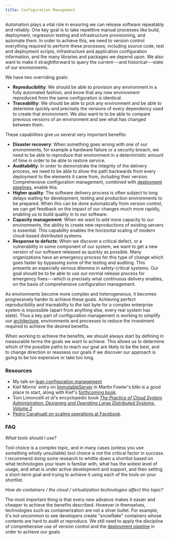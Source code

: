 ```yaml
---
title: Configuration Management
---
```


Automation plays a vital role in ensuring we can release software
repeatably and reliably. One key goal is to take repetitive manual processes like
build, deployment, regression testing and infrastructure provisioning,
and automate them. In order to achieve this, we need to version control everything
required to perform these processes, including source code, test
and deployment scripts, infrastructure and application configuration
information, and the many libraries and packages we depend upon. We
also want to make it straightforward to query the current---and historical---state of
our environments.

We have two overriding goals:

* **Reproducibility**: We should be able to provision any environment in
  a fully automated fashion, and know that any new environment
  reproduced from the same configuration is identical.
* **Traceability**: We should be able to pick any environment and be
able to determine quickly and precisely the versions of every dependency
used to create that environment. We also want to to be able to compare
previous versions of an environment and see what has changed between them.

These capabilities give us several very important benefits:

* **Disaster recovery**: When something goes wrong with one of our
  environments, for example a hardware failure or a security breach, we need
  to be able to reproduce that environment in a deterministic amount
  of time in order to be able to restore service.
* **Auditability**: In order to demonstrate the integrity of the
  delivery process, we need to be able to show the path backwards from
  every deployment to the elements it came from, including their
  version. Comprehensive configuration management, combined with
  [deployment pipelines](/implementing/patterns/), enable this. 
* **Higher quality**: The software delivery process is often
  subject to long delays waiting for development, testing and
  production environments to be prepared. When this can be done
  automatically from version control, we can get feedback on the
  impact of our changes much more rapidly, enabling us to build
  quality in to our software.
* **Capacity management**: When we want to add more capacity to our
  environments, the ability to create new reproductions of existing
  servers is essential. This capability enables the horizontal scaling
  of modern cloud-based distributed systems.
* **Response to defects**: When we discover a critical defect, or a
  vulnerability in some component of our system, we want to get a
  new version of our software released as quickly as possible. Many
  organizations have an emergency process for this type of change
  which goes faster by bypassing some of the testing and
  auditing. This presents an especially serious dilemma in
  safety-critical systems. Our goal should be to be able to use our
  normal release process for emergency fixes---which is precisely
  what continuous delivery enables, on the basis of comprehensive
  configuration management.

As environments become more complex and heterogeneous, it becomes
progressively harder to achieve these goals. Achieving perfect reproducibility and
traceability to the last byte for a complex enterprise system is
impossible (apart from anything else, every real system has state). Thus a key part of
configuration management is working to simplify our
[architecture](/implementing/architecture), environments and processes
to reduce the investment required to achieve the desired benefits.

When working to achieve the benefits, we should always start by
defining in measurable terms the goals we want to achieve. This allows
us to determine which of the possible paths to reach our goal are
likely to be the best, and to change direction or reassess our goals if we discover our
approach is going to be too expensive or take too long.

### Resources ###

* My talk on [lean configuration management](https://www.youtube.com/watch?v=L1w2_AY82WY)
* Kief Morris' entry on
  [ImmutableServer](http://martinfowler.com/bliki/ImmutableServer.html)
  in Martin Fowler's bliki is a good place to start, along with Kief's
  [forthcoming book](http://shop.oreilly.com/product/0636920039297.do).
* Tom Limoncelli _et al_'s encyclopedic book [_The Practice of Cloud System Administration: Designing and Operating Large Distributed Systems, Volume 2_](http://www.amazon.com/dp/032194318X?tag=contindelive-20) 
* [Pedro Canahuati on scaling operations at Facebook](http://www.infoq.com/presentations/scaling-operations-facebook).

### FAQ ###

*What tools should I use?*

Tool choice is a complex topic, and in many cases (unless you use
something wholly unsuitable) tool choice is not the critical factor in
success. I recommend doing some research to whittle down a shortlist
based on what technologies your team is familiar with, what has the
widest level of usage, and what is
under active development and support, and then setting a short-term goal and trying
to achieve it using each of the tools on your shortlist.

*How do containers / the cloud / virtualization technologies affect
this topic?*

The most important thing is that every new advance makes it
easier and cheaper to achieve the benefits described. However in themselves,
technologies such as containerization are not a silver bullet. For
example, it's not uncommon to see developers create "snowflake"
containers whose contents are hard to audit or reproduce. We still
need to apply the discipline of comprehensive use of version control
and the [deployment pipeline](/implementing/patterns/) in order to
achieve our goals.
